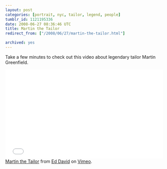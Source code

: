 ```yaml
---
layout: post
categories: [portrait, nyc, tailor, legend, people]
tumblr_id: 1121195336  
date: 2008-06-27 08:36:46 UTC
title: Martin the Tailor
redirect_from: ["/2008/06/27/martin-the-tailor.html"]

archived: yes
---
```


Take a few minutes to check out this video about legendary tailor Martin Greenfield.

<object width="500" height="282">	<param name="allowfullscreen" value="true" />	<param name="allowscriptaccess" value="always" /><param name="movie" value="http://www.vimeo.com/moogaloop.swf?clip_id=1213401&amp;server=www.vimeo.com&amp;show_title=1&amp;show_byline=1&amp;show_portrait=0&amp;color=00adef&amp;fullscreen=1" /><embed src="//www.vimeo.com/moogaloop.swf?clip_id=1213401&amp;server=www.vimeo.com&amp;show_title=1&amp;show_byline=1&amp;show_portrait=0&amp;color=00adef&amp;fullscreen=1" type="application/x-shockwave-flash" allowfullscreen="true" allowscriptaccess="always" width="500" height="282"></embed></object><br /><a href="http://www.vimeo.com/1213401?pg=embed&sec=1213401">Martin the Tailor</a> from <a href="http://www.vimeo.com/user553829?pg=embed&sec=1213401">Ed David</a> on <a href="http://vimeo.com?pg=embed&sec=1213401">Vimeo</a>.
